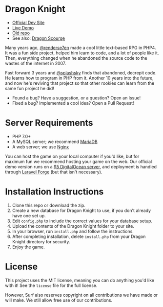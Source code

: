 # Dragon Knight
- [Official Dev Site](https://dragonknight.dev)
- [Live Demo](https://demo.dragonknight.dev)
- [Old repo](https://github.com/renderse7en/dragon-knight)
- See also: [Dragon Scourge](https://github.com/renderse7en/dragon-scourge)

Many years ago, [@renderse7en](https://github.com/renderse7en) made a cool little text-based RPG in PHP4. It was a fun side project, helped him learn to code, and a lot of people like it.
Then, everything changed when he abandoned the source code to the wastes of the internet in 2007.

Fast forward 3 years and [@splashsky](https://github.com/splashsky) finds that abandoned, decrepit code. He learns how to program in PHP from it. Another 10 years into the future, and
now he's reviving that project so that other rookies can learn from the same fun project he did!

- Found a bug? Have a suggestion, or a question? Open an Issue!
- Fixed a bug? Implemented a cool idea? Open a Pull Request!

# Server Requirements
- PHP 7.0+
- A MySQL server; we recommend [MariaDB](https://mariadb.org)
- A web server; we use [Nginx](https://www.nginx.com/)

You can host the game on your local computer if you'd like, but for maximum fun we recommend hosting your game on the web. Our official demo version
runs on a [$5 DigitalOcean server](https://www.digitalocean.com/products/droplets/), and deployment is handled through 
[Laravel Forge](https://forge.laravel.com/) (but that isn't necessary).

# Installation Instructions
1. Clone this repo or download the zip.
2. Create a new database for Dragon Knight to use, if you don't already have one set up.
3. Edit `config.php` to include the correct values for your database setup.
4. Upload the contents of the Dragon Knight folder to your site.
5. In your browser, run `install.php` and follow the instructions.
6. After completing installation, delete `install.php` from your Dragon Knight directory for security.
7. Enjoy the game.

# License
This project uses the MIT license, meaning you can do anything you'd like with it! See the
`license` file for the full license.

However, Surf also reserves copyright on all contributions we have made or will make. We still
allow free use of our contributions.

